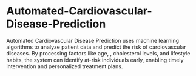 # Automated-Cardiovascular-Disease-Prediction
Automated Cardiovascular Disease Prediction uses machine learning algorithms to analyze patient data and predict the risk of cardiovascular diseases. By processing factors like age, , cholesterol levels, and lifestyle habits, the system can identify at-risk individuals early, enabling timely intervention and personalized treatment plans.
